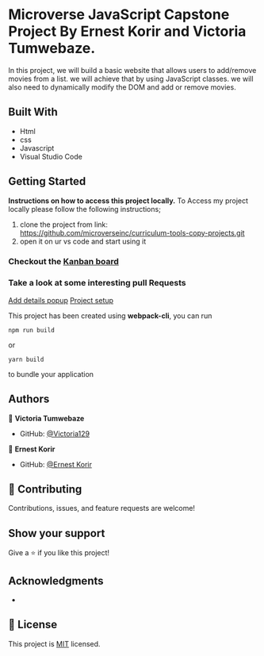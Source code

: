 # Microverse JavaScript Capstone Project By Ernest Korir and Victoria Tumwebaze.

In this project, we will build a basic website that allows users to add/remove movies from a list. we will achieve that by using JavaScript classes. 
we will also need to dynamically modify the DOM and add or remove movies.


## Built With

- Html
- css
- Javascript
- Visual Studio Code

## Getting Started

**Instructions on how to access this project locally.**
 To Access my project locally please follow the following instructions;
1. clone the project from link: https://github.com/microverseinc/curriculum-tools-copy-projects.git
2. open it on ur vs code and start using it 

### Checkout the [Kanban board](https://github.com/users/ernestkorir/projects/5)

### Take a look at some interesting pull Requests
[Add details popup](https://github.com/ernestkorir/JavascriptGroupCapstone/pull/26)
[Project setup](https://github.com/ernestkorir/JavascriptGroupCapstone/pull/22)

This project has been created using **webpack-cli**, you can run

```
npm run build
```

or

```
yarn build
```

to bundle your application


## Authors


👤 **Victoria Tumwebaze**

- GitHub: [@Victoria129](https://github.com/Victoria129)

👤 **Ernest Korir**
- GitHub: [@Ernest Korir](https://github.com/ernestkorir)


## 🤝 Contributing

Contributions, issues, and feature requests are welcome!


## Show your support

Give a ⭐️ if you like this project!

## Acknowledgments

-

## 📝 License

This project is [MIT](./MIT.md) licensed.

